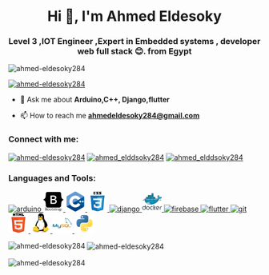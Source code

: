 <h1 align="center">Hi 👋, I'm Ahmed Eldesoky</h1>
<h3 align="center">Level 3 ,IOT Engineer ,Expert in Embedded systems , developer web full stack 😊. from Egypt</h3>

<p align="left"> <img src="https://komarev.com/ghpvc/?username=ahmed-eldesoky284&label=Profile%20views&color=0e75b6&style=flat" alt="ahmed-eldesoky284" /> </p>

<p align="left"> <a href="https://github.com/ryo-ma/github-profile-trophy"><img src="https://github-profile-trophy.vercel.app/?username=ahmed-eldesoky284" alt="ahmed-eldesoky284" /></a> </p>

- 💬 Ask me about **Arduino,C++, Django,flutter**

- 📫 How to reach me **ahmedeldesoky284@gmail.com**

<h3 align="left">Connect with me:</h3>
<p align="left">
<a href="https://linkedin.com/in/ahmed-eldesoky284" target="blank"><img align="center" src="https://raw.githubusercontent.com/rahuldkjain/github-profile-readme-generator/master/src/images/icons/Social/linked-in-alt.svg" alt="ahmed-eldesoky284" height="30" width="40" /></a>
<a href="https://instagram.com/ahmed_elddsoky284" target="blank"><img align="center" src="https://raw.githubusercontent.com/rahuldkjain/github-profile-readme-generator/master/src/images/icons/Social/instagram.svg" alt="ahmed_elddsoky284" height="30" width="40" /></a>
<a href="https://www.threads.net/@ahmed_eldesoky284" target="blank"><img align="center" src="https://seeklogo.com/images/T/threads-logo-9F3F8228AC-seeklogo.com.png?v=638243212870000000" alt="ahmed_elddsoky284" height="30" width="40" /></a>
  
</p>

<h3 align="left">Languages and Tools:</h3>
<p align="left"> <a href="https://www.arduino.cc/" target="_blank" rel="noreferrer"> <img src="https://cdn.worldvectorlogo.com/logos/arduino-1.svg" alt="arduino" width="40" height="40"/> </a> <a href="https://getbootstrap.com" target="_blank" rel="noreferrer"> <img src="https://raw.githubusercontent.com/devicons/devicon/master/icons/bootstrap/bootstrap-plain-wordmark.svg" alt="bootstrap" width="40" height="40"/> </a> <a href="https://www.w3schools.com/cpp/" target="_blank" rel="noreferrer"> <img src="https://raw.githubusercontent.com/devicons/devicon/master/icons/cplusplus/cplusplus-original.svg" alt="cplusplus" width="40" height="40"/> </a> <a href="https://www.w3schools.com/css/" target="_blank" rel="noreferrer"> <img src="https://raw.githubusercontent.com/devicons/devicon/master/icons/css3/css3-original-wordmark.svg" alt="css3" width="40" height="40"/> </a> <a href="https://www.djangoproject.com/" target="_blank" rel="noreferrer"> <img src="https://cdn.worldvectorlogo.com/logos/django.svg" alt="django" width="40" height="40"/> </a> <a href="https://www.docker.com/" target="_blank" rel="noreferrer"> <img src="https://raw.githubusercontent.com/devicons/devicon/master/icons/docker/docker-original-wordmark.svg" alt="docker" width="40" height="40"/> </a> <a href="https://firebase.google.com/" target="_blank" rel="noreferrer"> <img src="https://www.vectorlogo.zone/logos/firebase/firebase-icon.svg" alt="firebase" width="40" height="40"/> </a> <a href="https://flutter.dev" target="_blank" rel="noreferrer"> <img src="https://www.vectorlogo.zone/logos/flutterio/flutterio-icon.svg" alt="flutter" width="40" height="40"/> </a> <a href="https://git-scm.com/" target="_blank" rel="noreferrer"> <img src="https://www.vectorlogo.zone/logos/git-scm/git-scm-icon.svg" alt="git" width="40" height="40"/> </a> <a href="https://www.w3.org/html/" target="_blank" rel="noreferrer"> <img src="https://raw.githubusercontent.com/devicons/devicon/master/icons/html5/html5-original-wordmark.svg" alt="html5" width="40" height="40"/> </a> <a href="https://www.linux.org/" target="_blank" rel="noreferrer"> <img src="https://raw.githubusercontent.com/devicons/devicon/master/icons/linux/linux-original.svg" alt="linux" width="40" height="40"/> </a> <a href="https://www.mysql.com/" target="_blank" rel="noreferrer"> <img src="https://raw.githubusercontent.com/devicons/devicon/master/icons/mysql/mysql-original-wordmark.svg" alt="mysql" width="40" height="40"/> </a> <a href="https://www.python.org" target="_blank" rel="noreferrer"> <img src="https://raw.githubusercontent.com/devicons/devicon/master/icons/python/python-original.svg" alt="python" width="40" height="40"/> </a> </p>

<p><img align="left" src="https://github-readme-stats.vercel.app/api/top-langs?username=ahmed-eldesoky284&show_icons=true&locale=en&layout=compact" alt="ahmed-eldesoky284" /></p>

<p>&nbsp;<img align="center" src="https://github-readme-stats.vercel.app/api?username=ahmed-eldesoky284&show_icons=true&locale=en" alt="ahmed-eldesoky284" /></p>

<p><img align="center" src="https://github-readme-streak-stats.herokuapp.com/?user=ahmed-eldesoky284&" alt="ahmed-eldesoky284" /></p>

